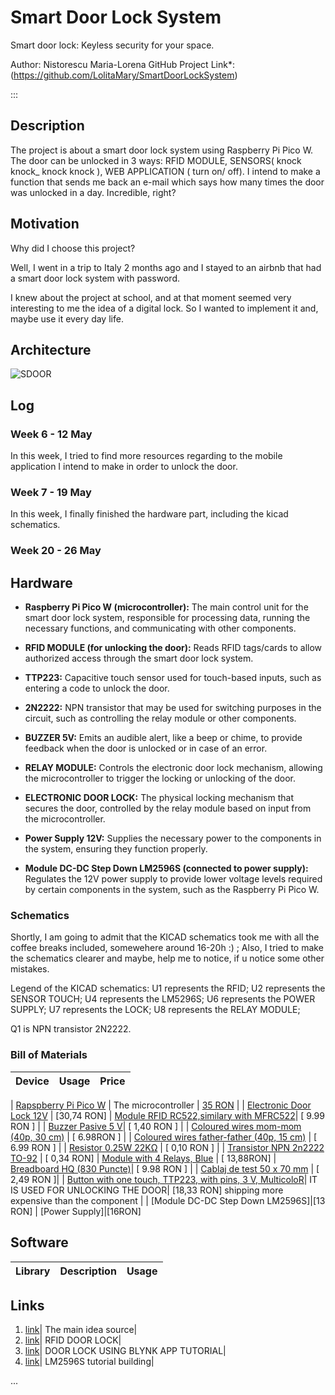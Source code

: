 # Smart Door Lock System
Smart door lock: Keyless security for your space.

Author: Nistorescu Maria-Lorena
GitHub Project Link*: (https://github.com/LolitaMary/SmartDoorLockSystem)

:::

## Description

The project is about a smart door lock system using Raspberry Pi Pico W. 
The door can be unlocked in 3 ways: RFID MODULE, SENSORS( knock knock_ knock knock ), WEB APPLICATION ( turn on/ off).
I intend to make a function that sends me back an e-mail which says how many times the door was unlocked in a day. Incredible, right?

## Motivation

Why did I choose this project?

Well, I went in a trip to Italy 2 months ago and I stayed to an airbnb that had a smart door lock system with password.

I knew about the project at school, and at that moment seemed very interesting to me the idea of a digital lock.
So I wanted to implement it and, maybe use it every day life.


## Architecture 

![SDOOR](https://github.com/UPB-FILS-MA/upb-fils-ma.github.io/assets/120091173/9e9a5397-384d-43d5-ad6c-95f6c4b8de39)

## Log

<!-- write every week your progress here -->

### Week 6 - 12 May
In this week, I tried to find more resources regarding to the mobile application I intend to make in order to unlock the door.

### Week 7 - 19 May
In this week, I finally finished the hardware part, including the kicad schematics.

### Week 20 - 26 May


## Hardware

- **Raspberry Pi Pico W (microcontroller):** The main control unit for the smart door lock system, responsible for processing data, running the necessary functions, and communicating with other components.
  
- **RFID MODULE (for unlocking the door):** Reads RFID tags/cards to allow authorized access through the smart door lock system.
  
- **TTP223:** Capacitive touch sensor used for touch-based inputs, such as entering a code to unlock the door.
  
- **2N2222:** NPN transistor that may be used for switching purposes in the circuit, such as controlling the relay module or other components.
  
- **BUZZER 5V:** Emits an audible alert, like a beep or chime, to provide feedback when the door is unlocked or in case of an error.
  
- **RELAY MODULE:** Controls the electronic door lock mechanism, allowing the microcontroller to trigger the locking or unlocking of the door.
  
- **ELECTRONIC DOOR LOCK:** The physical locking mechanism that secures the door, controlled by the relay module based on input from the microcontroller.
  
- **Power Supply 12V:** Supplies the necessary power to the components in the system, ensuring they function properly.
  
- **Module DC-DC Step Down LM2596S  (connected to power supply):** Regulates the 12V power supply to provide lower voltage levels required by certain components in the system, such as the Raspberry Pi Pico W.


### Schematics

Shortly, I am going to admit that the KICAD schematics took me with all the coffee breaks included, somewehere around 16-20h :) ;
Also, I tried to make the schematics clearer and maybe, help me to notice, if u notice some other mistakes.

Legend of the KICAD schematics:
U1  represents the RFID;
U2  represents the SENSOR TOUCH;
U4  represents the LM5296S;
U6  represents the POWER SUPPLY;
U7  represents the LOCK;
U8  represents the RELAY MODULE;

Q1 is NPN transistor 2N2222.



### Bill of Materials

<!-- Fill out this table with all the hardware components that you might need.

The format is 

| [Device](link://to/device) | This is used ... | [price](link://to/store) |



-->

| Device | Usage | Price |
|--------|--------|-------|

| [Rapspberry Pi Pico W](https://www.raspberrypi.com/documentation/microcontrollers/raspberry-pi-pico.html) | The microcontroller | [35 RON](https://www.optimusdigital.ro/en/raspberry-pi-boards/12394-raspberry-pi-pico-w.html) |
| [Electronic Door Lock 12V](https://cleste.ro/incuietoare-electrica-12v.html) | [30,74 RON] 
| [Module RFID RC522,similary with MFRC522](https://www.optimusdigital.ro/ro/cautare?controller=search&orderby=position&orderway=desc&search_query=Modul+RFID+RC522+%28similar+cu+MFRC522%29&submit_search= )| [  9.99 RON ] |
| [Buzzer Pasive 5 V](https://www.optimusdigital.ro/ro/audio-buzzere/634-buzzer-pasiv-de-5-v.html?search_query=Buzzer+Pasiv+de+5+V%09+%09&results=15)| [ 1,40 RON ] |
| [Coloured wires mom-mom (40p, 30 cm)](https://www.optimusdigital.ro/ro/fire-fire-mufate/881-set-fire-mama-mama-40p-15-cm.html?search_query=%09Fire+Colorate+Mama-Mama+%2840p%2C+30+cm%29+%09&results=10) | [ 6.98RON ] |
| [Coloured wires father-father (40p, 15 cm)]( https://www.optimusdigital.ro/ro/fire-fire-mufate/884-set-fire-tata-tata-40p-10-cm.html?search_query=%09Fire+Colorate+Tata-Tata+%2840p%2C+15+cm%29&results=10) | [ 6.99 RON  ] |
| [Resistor 0.25W 22KΩ](https://www.optimusdigital.ro/ro/componente-electronice-rezistoare/858-rezistor-025w-18k.html?search_query=rezistor&results=120 ) | [  0,10 RON ] |
| [Transistor NPN 2n2222 TO-92](https://www.optimusdigital.ro/ro/componente-electronice-tranzistoare/935-tranzistor-s9013-npn-50-pcs-set.html?search_query=Tranzistor+NPN+2n2222+TO-92&results=9) | [ 0,34 RON]
| [Module with 4 Relays, Blue]( https://www.optimusdigital.ro/ro/electronica-de-putere-module-cu-releu/478-modul-releu-cu-4-canale-albastru.html?search_query=Modul+cu+4+Relee%2C+Albastru&results=3) | [ 13,88RON]
| [Breadboard HQ (830 Puncte)](https://www.optimusdigital.ro/ro/prototipare-breadboard-uri/8-breadboard-830-points.html?search_query=Breadboard+HQ+%28830+Puncte%29&results=12)|  [ 9.98 RON ] |
| [Cablaj de test 50 x 70 mm](https://www.optimusdigital.ro/ro/cautare?controller=search&orderby=position&orderway=desc&search_query=Cablaj+de+test+50+x+70+mm&submit_search=) | [ 2,49 RON  ]|
| [Button with one touch, TTP223, with pins, 3 V, MulticoloR](https://www.emag.ro/buton-cu-o-singura-atingere-ttp223-cu-pini-3-v-multicolor-ttp223-mod-1ch/pd/DC6798MBM/)| IT IS USED FOR UNLOCKING THE DOOR| [18,33 RON] shipping more expensive than the component |
| [Module DC-DC Step Down LM2596S]|[13 RON]
| [Power Supply]|[16RON]


## Software

| Library | Description | Usage |
|---------|-------------|-------|



## Links

<!-- Add a few links that inspired you and that you think you will use for your project -->

1. [link](https://www.youtube.com/watch?v=LfptYHFc6xU)| The main idea source|
2. [link](https://youtube.com/shorts/94idGywsd70?si=_esn9RnLSelw9FPq)| RFID DOOR LOCK|
3. [link](https://www.youtube.com/watch?v=VP0qLUOdvuU)| DOOR LOCK USING BLYNK APP TUTORIAL|
4. [link](https://youtu.be/RAbTdeLU2JQ?si=CxUgyN9DnoZCcLRv)| LM2596S tutorial building|

...
